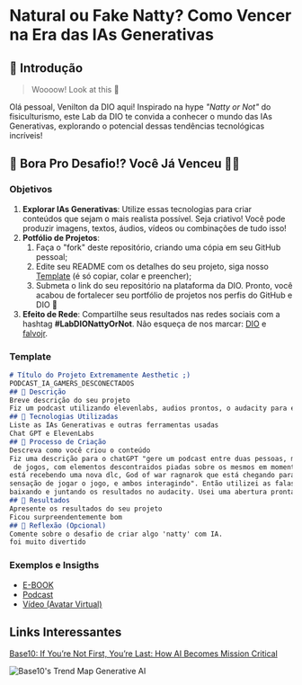 # Natural ou Fake Natty? Como Vencer na Era das IAs Generativas

## 🚀 Introdução

> Woooow! Look at this 👀

Olá pessoal, Venilton da DIO aqui! Inspirado na hype _"Natty or Not"_ do fisiculturismo, este Lab da DIO te convida a conhecer o mundo das IAs Generativas, explorando o potencial dessas tendências tecnológicas incríveis!

## 🎯 Bora Pro Desafio!? Você Já Venceu 💪🤓

### Objetivos

1. **Explorar IAs Generativas**: Utilize essas tecnologias para criar conteúdos que sejam o mais realista possível. Seja criativo! Você pode produzir imagens, textos, áudios, vídeos ou combinações de tudo isso!
1. **Potfólio de Projetos**:
    1. Faça o "fork" deste repositório, criando uma cópia em seu GitHub pessoal;
    2. Edite seu README com os detalhes do seu projeto, siga nosso [Template](#template) (é só copiar, colar e preencher);
    3. Submeta o link do seu repositório na plataforma da DIO. Pronto, você acabou de fortalecer seu portfólio de projetos nos perfis do GitHub e DIO 🚀
1. **Efeito de Rede**: Compartilhe seus resultados nas redes sociais com a hashtag **#LabDIONattyOrNot**. Não esqueça de nos marcar: [DIO](https://www.linkedin.com/school/dio-makethechange) e [falvojr](https://www.linkedin.com/in/falvojr).

### Template

```markdown
# Título do Projeto Extremamente Aesthetic ;)
PODCAST_IA_GAMERS_DESCONECTADOS
## 📒 Descrição
Breve descrição do seu projeto
Fiz um podcast utilizando elevenlabs, audios prontos, o audacity para editar e juntar os audios, e o chatGPT pra criar o enredo
## 🤖 Tecnologias Utilizadas
Liste as IAs Generativas e outras ferramentas usadas
Chat GPT e ElevenLabs
## 🧐 Processo de Criação
Descreva como você criou o conteúdo
Fiz uma descrição para o chatGPT "gere um podcast entre duas pessoas, mas em formato de texto, conversando sobre temas váriados
 de jogos, com elementos descontraidos piadas sobre os mesmos em momentos oportunos, podendo citar como exemplo Elden ring que
está recebendo uma nova dlc, God of war ragnarok que está chegando para pc em setembro desse ano, ghost of tsushima e como foi
sensação de jogar o jogo, e ambos interagindo". Então utilizei as falas geradas pra criar pequenos audios no ElevenLabs e fui
baixando e juntando os resultados no audacity. Usei uma abertura pronta de podcast encontrada no youtube
## 🚀 Resultados
Apresente os resultados do seu projeto
Ficou surpreendentemente bom
## 💭 Reflexão (Opcional)
Comente sobre o desafio de criar algo 'natty' com IA.
foi muito divertido
```

### Exemplos e Insigths

- [E-BOOK](/exemplos/E-BOOK.md)
- [Podcast](/exemplos/PODCAST.md)
- [Vídeo (Avatar Virtual)](/exemplos/VIDEO.md)

## Links Interessantes

[Base10: If You’re Not First, You’re Last: How AI Becomes Mission Critical](https://base10.vc/post/generative-ai-mission-critical/)

![Base10's Trend Map Generative AI](https://github.com/digitalinnovationone/lab-natty-or-not/assets/730492/f4df26e8-f8f7-4419-8252-c69d73ea930c)
